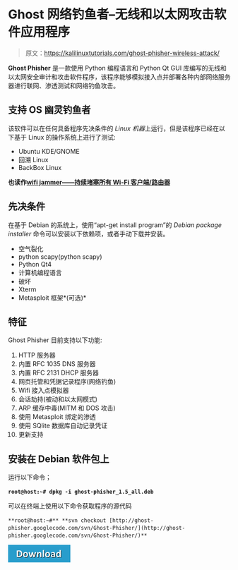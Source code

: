# Ghost 网络钓鱼者–无线和以太网攻击软件应用程序

> 原文：<https://kalilinuxtutorials.com/ghost-phisher-wireless-attack/>

**Ghost Phisher** 是一款使用 Python 编程语言和 Python Qt GUI 库编写的无线和以太网安全审计和攻击软件程序，该程序能够模拟接入点并部署各种内部网络服务器进行联网、渗透测试和网络钓鱼攻击。

## **支持 OS 幽灵钓鱼者**

该软件可以在任何具备程序先决条件的 *Linux 机器*上运行，但是该程序已经在以下基于 Linux 的操作系统上进行了测试:

*   Ubuntu KDE/GNOME
*   回溯 Linux
*   BackBox Linux

**也读作[wifi jammer——持续堵塞所有 Wi-Fi 客户端/路由器](https://kalilinuxtutorials.com/wifijammer-wi-fi-clients-routers/)**

## **先决条件**

在基于 Debian 的系统上，使用“apt-get install program”的 *Debian package installer* 命令可以安装以下依赖项，或者手动下载并安装。

*   空气裂化
*   python scapy(python scapy)
*   Python Qt4
*   计算机编程语言
*   破坏
*   Xterm
*   Metasploit 框架*(可选)*

## **特征**

Ghost Phisher 目前支持以下功能:

1.  HTTP 服务器
2.  内置 RFC 1035 DNS 服务器
3.  内置 RFC 2131 DHCP 服务器
4.  网页托管和凭据记录程序(网络钓鱼)
5.  Wifi 接入点模拟器
6.  会话劫持(被动和以太网模式)
7.  ARP 缓存中毒(MITM 和 DOS 攻击)
8.  使用 Metasploit 绑定的渗透
9.  使用 SQlite 数据库自动记录凭证
10.  更新支持

## **安装在 Debian 软件包上**

运行以下命令；

**`root@host:~# dpkg -i ghost-phisher_1.5_all.deb`**

可以在终端上使用以下命令获取程序的源代码

`**root@host:~#** **svn checkout [http://ghost-phisher.googlecode.com/svn/Ghost-Phisher/](http://ghost-phisher.googlecode.com/svn/Ghost-Phisher/)**`

[![](img//d861a9096555aeb1980fc054015933d7.png)](https://github.com/savio-code/ghost-phisher)